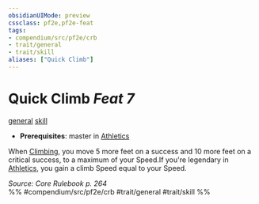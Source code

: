 ```yaml
---
obsidianUIMode: preview
cssclass: pf2e,pf2e-feat
tags:
- compendium/src/pf2e/crb
- trait/general
- trait/skill
aliases: ["Quick Climb"]
---
```

# Quick Climb  *Feat 7*  
[general](../../rules/traits/general.md)  [skill](../../rules/traits/skill.md)  

- **Prerequisites**: master in [Athletics](../skills.md#Athletics)

When [Climbing](../../rules/actions/climb.md), you move 5 more feet on a success and 10 more feet on a critical success, to a maximum of your Speed.If you're legendary in [Athletics](../skills.md#Athletics), you gain a climb Speed equal to your Speed.

*Source: Core Rulebook p. 264*  
%% #compendium/src/pf2e/crb #trait/general #trait/skill %%